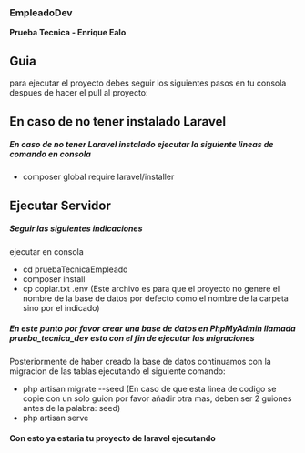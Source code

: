 ### EmpleadoDev
**Prueba Tecnica - Enrique Ealo**

## Guia
para ejecutar el proyecto debes seguir los siguientes pasos en tu consola despues de hacer el pull al proyecto:

## En caso de no tener instalado Laravel
##### **En caso de no tener Laravel instalado  ejecutar la siguiente lineas de comando en consola**
- composer global require laravel/installer

## Ejecutar Servidor
##### **Seguir las siguientes indicaciones**
ejecutar en consola
- cd pruebaTecnicaEmpleado
- composer install
- cp copiar.txt .env (Este archivo es para que el proyecto no genere el nombre de la base de datos por defecto como el nombre de la carpeta sino por el indicado)

##### **En este punto por favor crear una base de datos en PhpMyAdmin llamada prueba_tecnica_dev esto con el fin de ejecutar las migraciones**

Posteriormente de haber creado la base de datos continuamos con la migracion de las tablas ejecutando el siguiente comando:
- php artisan migrate -\-seed (En caso de que esta linea de codigo se copie con un solo guion por favor añadir otra mas, deben ser 2 guiones antes de la palabra: seed)
- php artisan serve

#### Con esto ya estaria tu proyecto de laravel ejecutando
